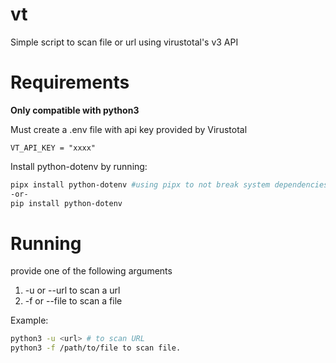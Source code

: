 # vt
Simple script to scan file or url using virustotal's v3 API

# Requirements
**Only compatible with python3**

Must create a .env file with api key provided by Virustotal
```env
VT_API_KEY = "xxxx"
```
Install python-dotenv by running:
```bash
pipx install python-dotenv #using pipx to not break system dependencies (Linux)
-or-
pip install python-dotenv
```
# Running
provide one of the following arguments
1. -u or --url to scan a url
2. -f or --file to scan a file

Example:
```bash
python3 -u <url> # to scan URL
python3 -f /path/to/file to scan file.
```
